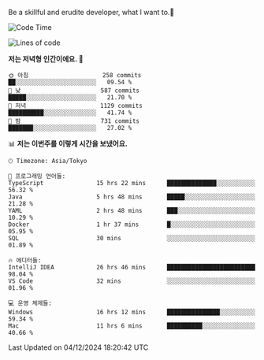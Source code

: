 Be a skillful and erudite developer, what I want to.👶

<!--START_SECTION:waka-->
![Code Time](http://img.shields.io/badge/Code%20Time-1%2C462%20hrs%204%20mins-blue)

![Lines of code](https://img.shields.io/badge/%EC%A0%80%EB%8A%94%20%EC%97%AC%ED%83%9C%EA%B9%8C%EC%A7%80%20-918.2%20thousand%20%EC%A4%84%EC%9D%98%20%EC%BD%94%EB%93%9C%EB%A5%BC%20%EC%9E%91%EC%84%B1%ED%96%88%EC%96%B4%EC%9A%94.-blue)

**저는 저녁형 인간이에요. 🦉** 

```text
🌞 아침                     258 commits         ██░░░░░░░░░░░░░░░░░░░░░░░   09.54 % 
🌆 낮　                     587 commits         █████░░░░░░░░░░░░░░░░░░░░   21.70 % 
🌃 저녁                     1129 commits        ██████████░░░░░░░░░░░░░░░   41.74 % 
🌙 밤　                     731 commits         ███████░░░░░░░░░░░░░░░░░░   27.02 % 
```


📊 **저는 이번주를 이렇게 시간을 보냈어요.** 

```text
🕑︎ Timezone: Asia/Tokyo

💬 프로그래밍 언어들: 
TypeScript               15 hrs 22 mins      ██████████████░░░░░░░░░░░   56.32 % 
Java                     5 hrs 48 mins       █████░░░░░░░░░░░░░░░░░░░░   21.28 % 
YAML                     2 hrs 48 mins       ███░░░░░░░░░░░░░░░░░░░░░░   10.29 % 
Docker                   1 hr 37 mins        █░░░░░░░░░░░░░░░░░░░░░░░░   05.95 % 
SQL                      30 mins             ░░░░░░░░░░░░░░░░░░░░░░░░░   01.89 % 

🔥 에디터들: 
IntelliJ IDEA            26 hrs 46 mins      █████████████████████████   98.04 % 
VS Code                  32 mins             ░░░░░░░░░░░░░░░░░░░░░░░░░   01.96 % 

💻 운영 체제들: 
Windows                  16 hrs 12 mins      ███████████████░░░░░░░░░░   59.34 % 
Mac                      11 hrs 6 mins       ██████████░░░░░░░░░░░░░░░   40.66 % 
```


 Last Updated on 04/12/2024 18:20:42 UTC
<!--END_SECTION:waka-->
